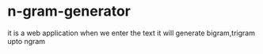 # n-gram-generator
it is a web application when we enter the text it will generate bigram,trigram upto ngram
